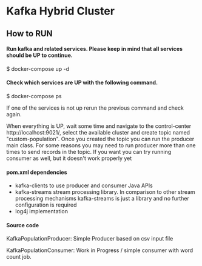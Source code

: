 # Kafka Hybrid Cluster

## How to RUN
#### Run kafka and related services. Please keep in mind that all services should be UP to continue.
$ docker-compose up -d

#### Check which services are UP with the following command. 
$ docker-compose ps

If one of the services is not up rerun the previous command and check again.

When everything is UP, wait some time and navigate to the control-center http://localhost:9021/, select the available cluster and create topic named "custom-population". 
Once you created the topic you can run the producer main class. For some reasons you may need to run producer more than one times to send records in the topic.
If you want you can try running consumer as well, but it doesn't work properly yet

#### pom.xml dependencies
- kafka-clients to use producer and consumer Java APIs
- kafka-streams stream processing library. In comparison to other stream processing mechanisms kafka-streams is just a library and no further configuration is required
- log4j implementation


#### Source code

KafkaPopulationProducer: Simple Producer based on csv input file

KafkaPopulationConsumer: Work in Progress / simple consumer with word count job.
